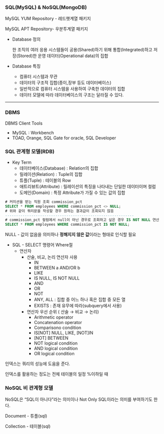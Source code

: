 ### SQL(MySQL) & NoSQL(MongoDB)

MySQL YUM Repository - 레드햇계열 패키지

MySQL APT Repository- 우분투계열 패키지

- Database 정의
    
    한 조직의 여러 응용 시스템들이 공용(Shared)하기 위해 통합(Integrated)하고 저장(Stored)한 운영 데이터(Operational data)의 집합
    
- Database 특징
    - 컴퓨터 시스템과 무관
    - 데이터의 구조적 집합(종이,장부 등도 데이터베이스)
    - 일반적으로 컴퓨터 시스템을 사용하여 구축한 데이터의 집합
    - 데이터 모델에 따라 데이터베이스의 구조는 달라질 수 있다.

---

### DBMS

DBMS Client Tools

- MySQL : Workbench
- TOAD, Orange, SQL Gate for oracle, SQL Developer

### SQL 관계형 모델(RDB)

- Key Term
    - 데이터베이스(Database) : Relation의 집합
    - 릴레이션(Relation) : Tuple의 집합
    - 튜플(Tuple) : 테이블의 Row
    - 애트리뷰트(Attribute) : 릴레이션의 특징을 나타내는 단일한 데이터이며 컬럼
    - 도메인(Domain) : 특정 Attribute가 가질 수 있는 값의 집합

```sql
# 커미션을 받는 직원 조회 commission_pct
SELECT * FROM employees WHERE commission_pct <> NULL;
# 위와 같이 쿼리문을 작성할 경우 원하는 결과값이 조회되지 않음
-----------------------------------------------------------
# commission_pct 컬럼에서 null이 아닌 경우로 조회하고 싶은 경우 IS NOT NULL 연산자 사용.
SELECT * FROM employees WHERE commission_pct IS NOT NULL;
```

NULL - 값이 없음을 의미하나 **정해지지 않은 값**이라는 형태로 인식할 필요

- SQL - SELECT 명령어 Where절
    - 연산자
        - 산술, 비교, 논리 연산자 사용
            - IN
            - BETWEEN a AND/OR b
            - LIKE
            - IS NULL, IS NOT NULL
            - AND
            - OR
            - NOT
            - ANY, ALL : 집합 중 어느 하나 혹은 집합 중 모든 열
            - EXISTS : 존재 유무에 따라(subquery에서 사용)
        - 연산자 우선 순위 ( 산술 → 비교 → 논리)
            - Arithmetic operator
            - Concatenation operator
            - Comparisono condition
            - IS[NOT] NULL, LIKE, [NOT]IN
            - [NOT] BETWEEN
            - NOT logical condition
            - AND logical condition
            - OR logical condition
            
    

인덱스는 쿼리의 성능에 도움을 준다.

인덱스를 활용하는 정도는 전체 테이블의 일정 %이하일 때

### NoSQL 비 관계형 모델

NoSQL은 “SQL이 아니다”라는 의미이나 Not Only SQL이라는 의미를 부여하기도 한다.

Document - 튜플(sql)

Collection - 테이블(sql)